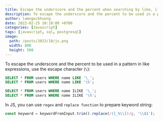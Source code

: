 ```yaml
---
title: Escape the underscore and the percent when searching by like, ilike expressions in PostgreSQL
description: To escape the underscore and the percent to be used in a pattern in like expressions, use the escape character
author: lamngockhuong
date: 2022-02-25 10:10:00 +0700
categories: [Javascript]
tags: [javascript, sql, postgresql]
image:
  path: /posts/2023/10/js.png
  width: 800
  height: 500
---
```


To escape the underscore and the percent to be used in a pattern in like expressions, use the escape character (`\`):

```sql
SELECT * FROM users WHERE name LIKE '\_';
SELECT * FROM users WHERE name LIKE '\%';

SELECT * FROM users WHERE name ILIKE '\_';
SELECT * FROM users WHERE name ILIKE '\%';
```

In JS, you can use `regex` and `replace function` to prepare keyword string:

```javascript
const keyword = keywordFromInput.trim().replace(/([_%\\])/g, '\\$1');
```